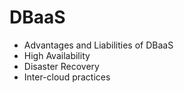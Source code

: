 # DBaaS

* Advantages and Liabilities of DBaaS
* High Availability
* Disaster Recovery
* Inter-cloud practices 



